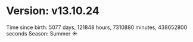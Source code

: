 # Version: v13.10.24
Time since birth: 5077 days, 121848 hours, 7310880 minutes, 438652800 seconds
Season: Summer ☀️
